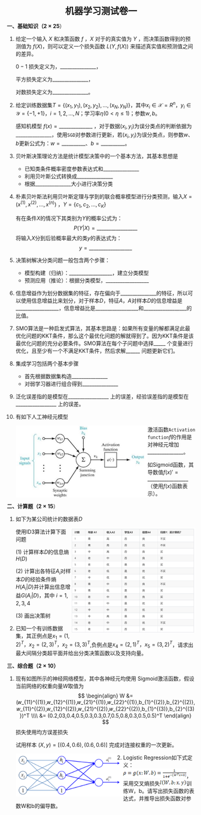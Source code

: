<div align="center" style="font-size: 24px; font-weight: bold">机器学习测试卷一</div>

**一、基础知识（$2 \times 25$**）

1. 给定一个输入 $X$ 和决策函数 $f$ ，$X$ 对于的真实值为 $Y$ ，而决策函数得到的预测值为 $f(X)$，则可以定义一个损失函数 $L(Y, f(X))$ 来描述真实值和预测值之间的差异。 

   $0-1$ 损失定义为，$\_\_\_\_\_\_\_\_\_\_\_\_\_\_\_$，

   平方损失定义为$\_\_\_\_\_\_\_\_\_\_\_\_\_\_\_$，

   对数损失定义为$\_\_\_\_\_\_\_\_\_\_\_\_\_\_\_$。

2. 给定训练数据集$T=\{(x_1,y_1),(x_2,y_2),\ldots,(x_N,y_N)\}$，其中$x_i \in \mathcal{X} = R^n$，$y_i \in \mathcal{Y} = \{-1, +1\}$，$i=1,2,\ldots,N$；学习率$\eta (0 < \eta \leqslant 1)$；参数$w, b$。

   感知机模型 $f(x)= \_\_\_\_\_\_\_\_\_\_\_\_\_\_$  ，对于数据$(x_i,y_i)$为误分类点的判断依据为$\_\_\_\_\_\_\_\_\_\_\_\_\_\_\_$，使用`SGD`对参数进行更新，若$(x_i,y_i)$为误分类点，则参数$w、b$更新公式为：$w = \_\_\_\_\_\_\_\_\_\_、b = \_\_\_\_\_\_\_\_\_\_$。

3. 贝叶斯决策理论方法是统计模型决策中的一个基本方法，其基本思想是

   - 已知类条件概率密度参数表达式和$\_\_\_\_\_\_\_\_\_\_\_\_\_\_\_$
   - 利用贝叶斯公式转换成$\_\_\_\_\_\_\_\_\_\_\_\_\_\_\_$
   - 根据$\_\_\_\_\_\_\_\_\_\_\_\_\_\_\_$大小进行决策分类

4. 朴素贝叶斯法利用贝叶斯定理与学到的联合概率模型进行分类预测，输入$X = (x^{(1)}, x^{(2)}, ..., x^{(n)})$ ，$Y = \{c_1, c_2, ..., c_K\}$

   有在条件$X$的情况下其类别为$Y$的概率公式为：
   $$
   P(Y|X) = \_\_\_\_\_\_\_\_\_\_\_\_\_\_\_\_\_
   $$
   将输入$X$分到后验概率最大的类$y$的表达式为：
   $$
   y = \_\_\_\_\_\_\_\_\_\_\_\_\_\_\_\_\_\_
   $$

5. 决策树解决分类问题一般包含两个步骤：

   - 模型构建（归纳）：$\_\_\_\_\_\_\_\_\_\_\_\_\_\_\_\_\_\_$，建立分类模型 
   - 预测应用（推论）：根据分类模型，$\_\_\_\_\_\_\_\_\_\_\_\_\_\_\_\_\_\_$

6. 信息增益作为划分数据集的特征，存在偏向于$\_\_\_\_\_\_\_\_\_\_\_\_\_\_\_$的特征，所以可以使用信息增益比来划分，对于样本$D$，特征$A$，$A$对样本$D$的信息增益是$\_\_\_\_\_\_\_\_\_\_\_\_\_\_\_\_\_\_$，信息增益比是$\_\_\_\_\_\_\_\_\_\_\_\_\_\_\_\_\_\_$和$\_\_\_\_\_\_\_\_\_\_\_\_\_\_\_\_\_\_$的比值。

7. SMO算法是一种启发式算法，其基本思路是：如果所有变量的解都满足此最优化问题的KKT条件，那么这个最优化问题的解就得到了。因为KKT条件是该最优化问题的充分必要条件。SMO算法在每个子问题中选择$\_\_\_\_\_$ 个变量进行优化，且至少有一个不满足KKT条件，然后求解$\_\_\_\_\_\_$ 问题更新它们。

8. 集成学习包括两个基本步骤 

   - 首先根据数据集构造$\_\_\_\_\_\_\_\_\_\_\_\_\_\_\_$
   - 对弱学习器进行组合得到$\_\_\_\_\_\_\_\_\_\_\_\_\_\_\_$

9. 泛化误差指的是模型在$\_\_\_\_\_\_\_\_\_\_\_\_\_\_\_\_\_$ 上的误差，经验误差指的是模型在$\_\_\_\_\_\_\_\_\_\_\_\_\_\_\_\_\_$ 上的误差。

10. 有如下人工神经元模型

    <img align='left' src="Image/d0c8a786c9177f3e9d0a227f9686cac09f3d565c.png" alt="img" style="zoom:67%;" />

    激活函数`Activation function`$f$的作用是对神经元增加 $\_\_\_\_\_\_\_\_\_\_\_\_\_\_\_$。

    如Sigmoid函数，其导数值$f(x)' = \_\_\_\_\_\_\_\_\_\_\_\_\_\_\_\_\_$ （使用$f(x)$函数表示）。

**二、计算题（$2 \times 15$**）

1. 如下为某公司统计的数据表$D$

   <img align='right' src="Image/image-20211011195119060.png" alt="image-20211011195119060" style="zoom:40%;" />使用ID3算法计算下面问题
   
   $(1)$ 计算样本$D$的信息熵$H(D)$
   
   $(2)$ 计算出各特征$A_i$对样本$D$的经验条件熵$H(A_i|D)$并计算出信息增益$G(A_i|D)$，其中 $i = 1,2,3,4$
   
   $(3)$ 画出决策树



















2. 已知一个有训练数据集，其正例点是$x_1=(1,2)^T，x_2=(2,3)^T，x_2=(3,3)^T$,负例点是$x_4=(2,1)^T，x_5=(3, 2)^T$，请求出最大间隔分类超平面并给出分类决策函数以及支持向量。

















**三、综合题（$2 \times 10$）**

1. 现有如图所示的神经网络模型，其中各神经元均使用 Sigmoid激活函数，假设当前网络的权重向量$W$取值为
   $$
   \begin{align}
   W &= (𝑤_{11}^{(1)},𝑤_{12}^{(1)},𝑤_{21}^{(1)},𝑤_{22}^{(1)},b_{1}^{(2)},b_{2}^{(2)},𝑤_{11}^{(2)},𝑤_{12}^{(2)},𝑤_{21}^{(2)},𝑤_{22}^{(2)},b_{1}^{(3)},b_{2}^{(3)})^T \\\\
   &= (0.2,03,0.4,0.5,0.3,0.3,0.7,0.5,0.8,0.3,0.5,0.5)^T
   \end{align}
   $$
   损失使用均方误差损失

   试用样本 $(X, y) = [(0.4,0.6), (0.6,0.6)]$ 完成对连接权重的一次更新。

   <img align='left' src="Image/image-20211011171004548.png" alt="image-20211011171004548" style="zoom:40%;" />















2.  Logistic Regression如下式定义：![img](Image/clip_image002.png)，采用交叉熵损失![img](Image/clip_image004.png)训练W，b。请写出损失函数的表达式，并推导出损失函数对参数W和b的偏导数。
